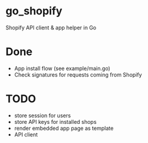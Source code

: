 go_shopify
==========

Shopify API client & app helper in Go

Done
====
- App install flow (see example/main.go)
- Check signatures for requests coming from Shopify

TODO
====
- store session for users
- store API keys for installed shops
- render embedded app page as template
- API client
